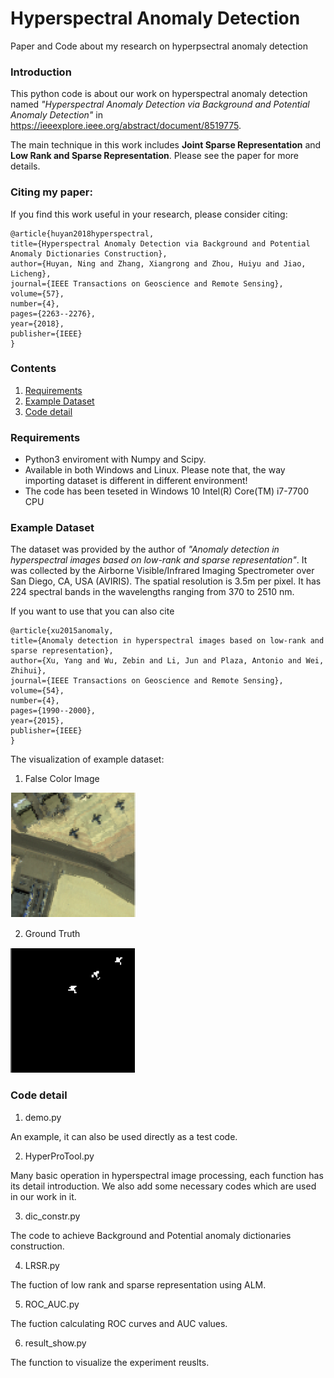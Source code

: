 # Hyperspectral Anomaly Detection 
Paper and Code about my research on hyperpsectral anomaly detection 

### Introduction

This python code is about our work on hyperspectral anomaly detection named *"Hyperspectral Anomaly Detection via Background and Potential Anomaly Detection"* in https://ieeexplore.ieee.org/abstract/document/8519775. 

The main technique in this work includes **Joint Sparse Representation** and **Low Rank and Sparse Representation**. Please see the paper for more details.

### Citing my paper:
If you find this work useful in your research, please consider citing:

    @article{huyan2018hyperspectral,
    title={Hyperspectral Anomaly Detection via Background and Potential Anomaly Dictionaries Construction},
    author={Huyan, Ning and Zhang, Xiangrong and Zhou, Huiyu and Jiao, Licheng},
    journal={IEEE Transactions on Geoscience and Remote Sensing},
    volume={57},
    number={4},
    pages={2263--2276},
    year={2018},
    publisher={IEEE}
    }


### Contents
1. [Requirements](#Requirements)
2. [Example Dataset](#Example-Dataset)
3. [Code detail](#Code-detail)

### Requirements
- Python3 enviroment with Numpy and Scipy.
- Available in both Windows and Linux.
Please note that, the way importing dataset is different in different environment!
- The code has been teseted in Windows 10 Intel(R) Core(TM) i7-7700 CPU

### Example Dataset
The dataset was provided by the author of *"Anomaly detection in hyperspectral images based on low-rank and sparse representation"*. It was collected by the Airborne Visible/Infrared Imaging Spectrometer over San Diego, CA, USA (AVIRIS). The spatial resolution is 3.5m per pixel. It has 224 spectral bands in the wavelengths ranging from 370 to 2510 nm. 

If you want to use that you can also cite

    @article{xu2015anomaly,
    title={Anomaly detection in hyperspectral images based on low-rank and sparse representation},
    author={Xu, Yang and Wu, Zebin and Li, Jun and Plaza, Antonio and Wei, Zhihui},
    journal={IEEE Transactions on Geoscience and Remote Sensing},
    volume={54},
    number={4},
    pages={1990--2000},
    year={2015},
    publisher={IEEE}
    }
    
The visualization of example dataset:

1. False Color Image
<img src="https://github.com/huyanning/Hyperspectral-Anomaly-Detection/blob/master/datashow.png?raw=true">

2. Ground Truth
<img src="https://github.com/huyanning/Hyperspectral-Anomaly-Detection/blob/master/groundtruthshow.png?raw=true">
        
### Code detail
1. demo.py 

An example, it can also be used directly as a test code.

2. HyperProTool.py

Many basic operation in hyperspectral image processing, each function has its detail introduction. We also add some necessary codes which are used in our work in it.

3. dic_constr.py

The code to achieve Background and Potential anomaly dictionaries construction.

4. LRSR.py

The fuction of low rank and sparse representation using ALM.

5. ROC_AUC.py

The fuction calculating ROC curves and AUC values.

6. result_show.py

The function to visualize the experiment reuslts. 
